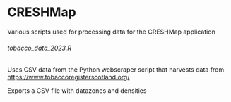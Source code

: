 # CRESHMap

Various scripts used for processing data for the CRESHMap application

###### tobacco_data_2023.R

Uses CSV data from the Python webscraper script that harvests data from https://www.tobaccoregisterscotland.org/

Exports a CSV file with datazones and densities
